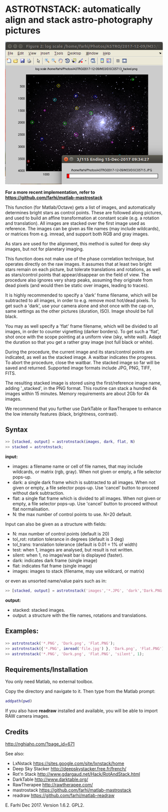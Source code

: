 ASTROTNSTACK: automatically align and stack astro-photography pictures
======================================================================

![Image of AstRotNStack](https://github.com/farhi/astrotnstack/blob/master/doc/screenshot.png)

**For a more recent implementation, refer to https://github.com/farhi/matlab-mastrostack**

This function (for Matlab/Octave) gets a list of images, and automatically determines bright stars as control points. These are followed along pictures, and used to build an affine transformation at constant scale (e.g. a rotation and translation). All images are stacked over the first image used as reference. The images can be given as file names (may include wildcards), or matrices from e.g. imread, and support both RGB and gray images.

As stars are used for the alignment, this method is suited for deep sky images, but not for planetary imaging.

This function does not make use of the phase correlation technique, but operates directly on the raw images. It assumes that at least two bright stars remain on each picture, but tolerate translations and rotations, as well as stars/control points that appear/disappear on the field of view. The procedure also ignores very sharp peaks, assuming they originate from dead pixels (and would then be static over images, leading to traces).

It is highly recommended to specify a 'dark' frame filename, which will be subtracted to all images, in order to e.g. remove most hot/dead pixels. To get such a 'dark', use your camera alone and shot once with the cap on, same settings as the other pictures (duration, ISO). Image should be full black.

You may as well specify a 'flat' frame filename, which will be divided to all images, in order to counter vignetting (darker borders). To get such a 'flat', shot once with the scope pointing at a uniform view (sky, white wall). Adapt the duration so that you get a rather gray image (not full black or white).

During the procedure, the current image and its stars/control points are indicated, as well as the stacked image. A waitbar indicates the progress. To abort the procedure, close the waitbar. The stacked image so far will be saved and returned. Supported image formats include JPG, PNG, TIFF, FITS.

The resulting stacked image is stored using the first/reference image name, adding '_stacked', in the PNG format. This routine can stack a hundred 4k images within 15 minutes. Memory requirements are about 2Gb for 4k images.

We recommend that you further use DarkTable or RawTherapee to enhance the low intensity features (black, brightness, contrast).

Syntax
------

```matlab
>> [stacked, output] = astrotnstack(images, dark, flat, N)
>> stacked = astrotnstack;
```

**input:**

- images: a filename name or cell of file names, that may include wildcards, or
      matrix (rgb, gray). When not given or empty, a file selector pops-up.
- dark: a single dark frame which is subtracted to all images.
    When not given or empty, a file selector pops-up. Use 'cancel' button
    to proceed without dark subtraction.
- flat: a single flat frame which is divided to all images. 
    When not given or empty, a file selector pops-up. Use 'cancel' button
    to proceed without flat normalisation.
- N:    the max number of control points to use. N=20 default.

Input can also be given as a structure with fields:

- N:         max number of control points              (default is 20)
- tol_rot:   rotation    tolerance in degrees       (default is 3 deg)
- tol_trans: translation tolerance     (default is 0.01 = 1% of width)
- test:      when 1, images are analysed, but result is not written.
- silent:    when 1, no image/wait bar is displayed (faster).
- dark:      indicates dark frame (single image)
- flat:      indicates flat frame (single image)
- images:    images to stack (filename, may use wildcard, or matrix)

or even as unsorted name/value pairs such as in:
```matlab
>> [stacked, output] = astrotnstack('images','*.JPG', 'dark','Dark.PNG', 'N',15)
```

**output:**

- stacked:  stacked images.
- output:   a structure with the file names, rotations and translations.

Examples:
---------

```matlab
>> astrotnstack('*.PNG', 'Dark.png', 'Flat.PNG');
>> astrotnstack({'*.PNG', imread('file.jpg') }, 'Dark.png', 'Flat.PNG');
>> astrotnstack('*.PNG', 'Dark.png', 'Flat.PNG', 'silent', 1);
```

Requirements/Installation
-------------------------

You only need Matlab, no external toolbox.

Copy the directory and navigate to it. Then type from the Matlab prompt:

  ```matlab
  addpath(pwd)
  ```
  
  If you also have **readraw** installed and available, you will be able to import
  RAW camera images.

Credits
-------
http://nghiaho.com/?page_id=671

See also: 

- LxNstack         https://sites.google.com/site/lxnstack/home
- Deep Sky Stacker http://deepskystacker.free.fr/french/
- Rot'n Stack      http://www.gdargaud.net/Hack/RotAndStack.html
- DarkTable        http://www.darktable.org/
- RawTherapee      http://rawtherapee.com/
- mastrostack      https://github.com/farhi/matlab-mastrostack
- readraw          https://github.com/farhi/matlab-readraw

E. Farhi Dec 2017. Version 1.6.2. GPL2.

